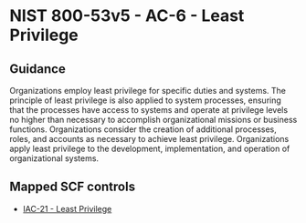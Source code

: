 # NIST 800-53v5 - AC-6 - Least Privilege
## Guidance
Organizations employ least privilege for specific duties and systems. The principle of least privilege is also applied to system processes, ensuring that the processes have access to systems and operate at privilege levels no higher than necessary to accomplish organizational missions or business functions. Organizations consider the creation of additional processes, roles, and accounts as necessary to achieve least privilege. Organizations apply least privilege to the development, implementation, and operation of organizational systems.
## Mapped SCF controls
- [IAC-21 - Least Privilege](../scf/iac-21-leastprivilege.md)
